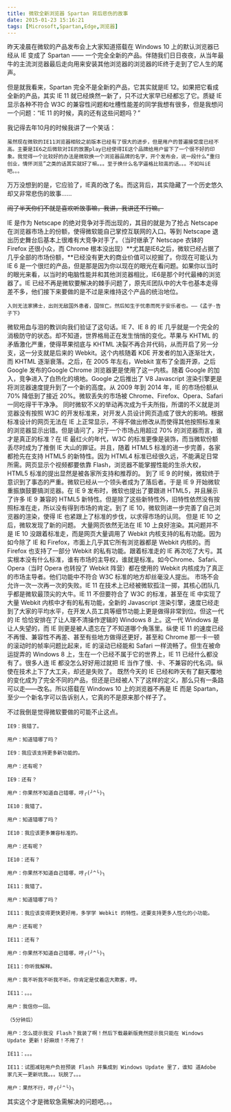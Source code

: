 ```yaml
---
title: 微软全新浏览器 Spartan 背后悲伤的故事
date: 2015-01-23 15:16:21
tags: [Microsoft,Spartan,Edge,浏览器]
---
```


昨天凌晨在微软的产品发布会上大家知道搭载在 Windows 10 上的默认浏览器已经从 IE 变成了 Spartan —— 一个完全全新的产品。伴随我们日日夜夜，从当年最牛的主流浏览器最后走向用来安装其他浏览器的浏览器的IE终于走到了它人生的尾声。

但是就我看来，Spartan 完全不是全新的产品，它其实就是IE 12。如果把它看成全新的产品，其实 IE 11 就已经焕然一新了，只不过大家早已经都忘了它。质疑 IE 显示各种不符合 W3C 的兼容性问题和吐槽性能差的同学我想有很多，但是我想问一个问题：“IE 11 的时候，真的还有这些问题吗？”

我记得去年10月的时候我讲了一个笑话：

```
虽然现在微软的IE11浏览器相较之前版本已经有了很大的进步，但是用户的普遍接受度已经不高。主要是IE6之后微软对IE的放置play已经使得IE这个品牌给用户留下了一个很不好的印象。我觉得一个比较好的办法是微软换一个浏览器品牌的名字，开个发布会，说一段什么“重归创业，情怀浏览”之类的话其实就好了嘛。。。至于换什么名字逼格比较高的话。。。不如叫iE吧。。。
```

万万没想到的是，它应验了，IE真的改了名。而这背后，其实隐藏了一个历史悠久却又非常悲伤的故事......

~~闹了半天你们不就是喜欢听故事嘛，我讲，我讲还不行嘛。~~

<!--more-->

IE 是作为 Netscape 的绝对竞争对手而出现的，其目的就是为了抢占 Netscape 在浏览器市场上的份额，使得微软能自己掌控互联网的入口。等到 Netscape 退出历史舞台后基本上很难有大竞争对手了。（当时继承了 Netscape 衣钵的 Firefox 还很小众，而 Chrome 根本没出现）**尤其是IE6之后，微软已经占据了几乎全部的市场份额，**已经没有更大的商业价值可以挖掘了。你现在可能认为 IE 6 是一个很烂的产品，但是那是因为你以现在的眼光在看问题。如果你以当时的眼光来看，以当时的电脑性能并和其他浏览器相比，IE6是那个时代最棒的浏览器了。IE 已经不再是微软要解决的棘手问题了，原先IE团队中的大牛也基本走得差不多，他们接下来要做的是不过是来维持这个产品的统治地位。

```
入则无法家拂士，出则无敌国外患者，国恒亡。然后知生于忧患而死于安乐者也。——《孟子·告子下》
```

微软用血与泪的教训向我们验证了这句话。IE 7、IE 8 的 IE 几乎就是一个完全的消极防守的状态。却不知道，世界格局正在发生悄悄的变化。苹果与 KHTML 的矛盾激化严重，使得苹果彻底与 KHTML 决裂不再合并代码，从而开启了另一分支，这一分支就是后来的 Webkit。这个内核随着 KDE 开发者的加入逐渐壮大，而 KHTML 逐渐衰落。之后，在 2005 年左右，Webkit 宣布了全面开源，之后 Google 发布的Google Chrome 浏览器更是使用了这一内核。随着 Google 的加入，竞争进入了白热化的境地。Google 之后推出了 V8 Javascript 渲染引擎更是将浏览器速度提升到了一个新的高度。从 2009 年到 2014 年，IE 的市场份额从 70% 降低到了接近 20%。微软丢失的市场被 Chrome、Firefox、Opera、Safari 一同吃得干干净净。
同时微软不义的举动再次成为千夫所指，所谓的不义就是浏览器没有按照 W3C 的开发标准来，对开发人员设计网页造成了很大的影响。根据标准设计的网页无法在 IE 上正常显示，不得不做出修改从而使得其他按照标准来的浏览器显示出错。但是请问了，对于一个市场占用超过 70% 的浏览器而言，谁才是真正的标准？在 IE 最红火的年代，W3C 的标准更像是装饰，而当微软份额丢尽时成为了推倒 IE 大山的罪证。并且，随着 HTML5 标准的进一步完善，各家都抢先在支持 HTML5 的新特性。因为 HTML4 标准已经很久远，不能满足日常所需。网页显示个视频都要依靠 Flash，浏览器不能掌握性能的生杀大权，HTML5 标准的提出显然是被各家所支持和推荐的。
到了 IE 9 的时候，微软终于意识到了事态的严重。微软已经从一个领头者成为了落后者。于是 IE 9 开始微软重振旗鼓要搞浏览器。在 IE 9 发布时，微软也提出了要跟进 HTML5，并且展示了许多 IE 9 兼容的 HTML5 新特性。但是除了这些新特性外，旧特性依然没有按照标准在走，所以没有得到市场的肯定。到了 IE 10，微软则进一步完善了自己浏览器的渲染，使得 IE 也紧跟上了标准的步伐，以求得市场的认同。
但是 IE 10 之后，微软发现了新的问题。
大量网页依然无法在 IE 10 上良好渲染。其问题并不是 IE 10 没跟着标准走，而是网页大量调用了 Webkit 内核支持的私有功能。因为如今除了 IE 和 Firefox，市面上几乎其它所有浏览器都是 Webkit 内核的。而 Firefox 也支持了一部分 Webkit 的私有功能。跟着标准走的 IE 再次吃了大亏。其实根本没有什么标准，谁有市场的主导权，谁就是标准。如今Chrome、Safari、Opera（当时 Opera 也转投了 Webkit 阵营）都在使用的 Webkit 内核成为了真正的市场主导者。他们功能中不符合 W3C 标准的地方却丝毫没人提出。
市场不会允许一次一次再一次的失败。IE 11 在技术上已经被微软孤注一掷，其核心团队几乎都是微软最顶尖的大牛。IE 11 不但要符合了 W3C 的标准，甚至在 IE 中实现了大量 Webkit 内核中才有的私有功能，全新的 Javascript 渲染引擎，速度已经走到了大家的平均水平，在开发人员工具等细节功能上更是做得非常到位。但这一代的 IE 恰恰安排在了让人理不清操作逻辑的 Windows 8 上。这一代 Windows 是让人失望的，而 IE 则更是被人遗忘在了不知道哪个角落里。纵使 IE 11 的速度已经不再慢、兼容性不再差、甚至有些地方做得还更好，甚至和 Chrome 那一卡一顿的滚动时的帧率问题比起来，IE 的滚动已经能和 Safari 一样流畅了。但生在被命运捉弄的 Windows 8 上，生在一个已经不属于它的世界上，IE 11 已经什么都没有了。很多人连 IE 都没怎么好好用过就把 IE 当作了慢、卡、不兼容的代名词。纵使在技术上下了大工夫，却还是失败了。
既然今天的 IE 已经和昨天有了翻天覆地的变化成为了完全不同的产品，但还是已经被人下了这样的定义，那么只有一条路可以走——改名。所以搭载在 Windows 10 上的浏览器不再是 IE 而是 Spartan，至少一个新名字可以告诉别人，它真的不是原来那个样子了。


不过我倒是觉得微软要做的可能不止这点。

```
IE9：我错了。

用户：知道错哪了吗？

IE9：我应该支持更多新功能的。

用户：还有呢？

IE9：还有？

用户：你果然不知道自己错哪，哼╭(╯^╰)╮

IE10：我错了。

用户：知道错哪了吗？

IE10：我应该更多兼容标准的。

用户：还有呢？

IE10：还有？

用户：你果然不知道自己错哪，哼╭(╯^╰)╮

IE11：我错了。

用户：知道错哪了吗？

IE11：我应该变得更快更好用，多学学 Webkit 的特性。还要支持更多人性化的小功能。

用户：还有呢？

IE11：还有？

用户：你果然不知道自己错哪，哼╭(╯^╰)╮

IE11：你听我解释。

用户：我不听我不听我不听。你肯定是仗着店大欺客，哼。

IE11：。。。

用户：我信你一回。

（5分钟后）

用户：怎么提示我没 Flash？我装了啊！然后下载最新版竟然提示我只能在 Windows Update 更新！好麻烦！不用了！

IE11：。。。

IE11：试图减轻用户负担预装 Flash 并集成到 Windows Update 里了，谁知 道Adobe 家几天一更新坑我。。。玩脱了。。。

用户：果然不行，哼╭(╯^╰)╮
```

其实这个才是微软急需解决的问题吧。。。
